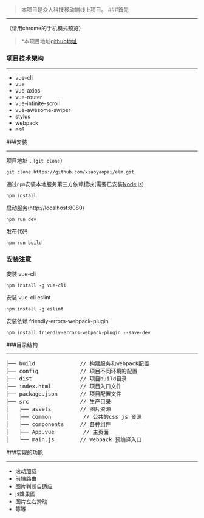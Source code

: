 >  本项目是众人科技移动端线上项目。
###首先

***
> 
（请用chrome的手机模式预览）
>  *本项目地址[github地址](http://m.people2000.net/)


### 项目技术架构
***
*  vue-cli
*  vue
*  vue-axios
*  vue-router
*  vue-infinite-scroll
*  vue-awesome-swiper
*  stylus
*  webpack
*  es6



###安装
***
项目地址：（`git clone`）
```shell
git clone https://github.com/xiaoyaopai/elm.git
```
通过`npm`安装本地服务第三方依赖模块(需要已安装[Node.js](https://nodejs.org/))

```
npm install
```
启动服务(http://localhost:8080)

```
npm run dev
```
发布代码

```
npm run build
```
### 安装注意
安装 vue-cli
```
npm install -g vue-cli
```
安装 vue-cli eslint
```
npm install -g eslint
```
安装依赖 friendly-errors-webpack-plugin
```
npm install friendly-errors-webpack-plugin --save-dev
```
###目录结构
***
<pre>
├── build              // 构建服务和webpack配置
├── config             // 项目不同环境的配置
├── dist               // 项目build目录
├── index.html         // 项目入口文件
├── package.json       // 项目配置文件
├── src                // 生产目录
│   ├── assets         // 图片资源
│   ├── common          // 公共的css js 资源
│   ├── components     // 各种组件
│   ├── App.vue         // 主页面 
│   └── main.js        // Webpack 预编译入口
</pre>

###实现的功能
***
* 滚动加载
* 前端路由
* 图片判断自适应
* js蜂巢图
* 图片左右滑动
* 等等